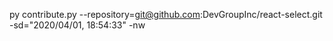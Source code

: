 py contribute.py --repository=git@github.com:DevGroupInc/react-select.git -sd="2020/04/01, 18:54:33" -nw
